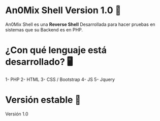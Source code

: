 # An0Mix Shell Version 1.0 🔄
An0Mix Shell es una <b>Reverse Shell</b> Desarrollada para hacer pruebas en sistemas que su Backend es en PHP. <br>

# ¿Con qué lenguaje está desarrollado? 🖥
1- PHP
2- HTML
3- CSS / Bootstrap
4- JS
5- Jquery

# Versión estable 🔎
Versión 1.0 
